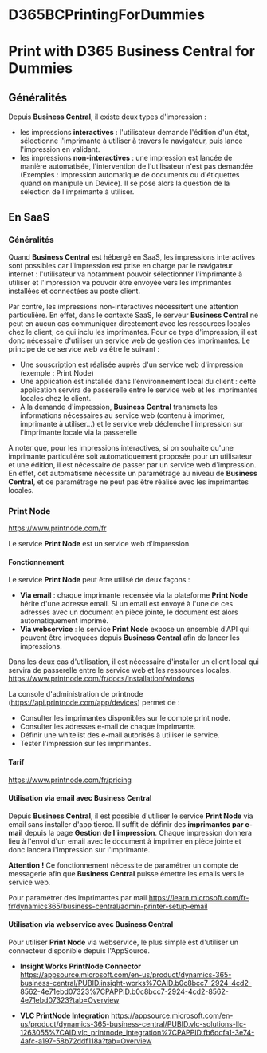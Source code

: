 # D365BCPrintingForDummies

# Print with D365 Business Central for Dummies 

 

## Généralités

Depuis **Business Central**, il existe deux types d'impression :

- les impressions **interactives** : l'utilisateur demande l'édition d'un état, sélectionne l'imprimante à utiliser à travers le navigateur, puis lance l'impression en validant.
- les impressions **non-interactives** : une impression est lancée de manière automatisée, l'intervention de l'utilisateur n'est pas demandée (Exemples : impression automatique de documents ou d'étiquettes quand on manipule un Device). Il se pose alors la question de la sélection de l'imprimante à utiliser.

## En SaaS

### Généralités

Quand **Business Central** est hébergé en SaaS, les impressions interactives sont possibles car l'impression est prise en charge par le navigateur internet : l'utilisateur va notamment pouvoir sélectionner l'imprimante à utiliser et l'impression va pouvoir être envoyée vers les imprimantes installées et connectées au poste client.

Par contre, les impressions non-interactives nécessitent une attention particulière. En effet, dans le contexte SaaS, le serveur **Business Central** ne peut en aucun cas communiquer directement avec les ressources locales chez le client, ce qui inclu les imprimantes. Pour ce type d'impression, il est donc nécessaire d'utiliser un service web de gestion des imprimantes. Le principe de ce service web va être le suivant :

- Une souscription est réalisée auprès d'un service web d'impression (exemple : Print Node)
- Une application est installée dans l'environnement local du client : cette application servira de passerelle entre le service web et les imprimantes locales chez le client.
- A la demande d'impression, **Business Central** transmets les informations nécessaires au service web (contenu à imprimer, imprimante à utiliser...) et le service web déclenche l'impression sur l'imprimante locale via la passerelle    

A noter que, pour les impressions interactives, si on souhaite qu'une imprimante particulière soit automatiquement proposée pour un utilisateur et une édition, il est nécessaire de passer par un service web d'impression. En effet, cet automatisme nécessite un paramétrage au niveau de **Business Central**, et ce paramétrage ne peut pas être réalisé avec les imprimantes locales.

### Print Node

https://www.printnode.com/fr

Le service **Print Node** est un service web d'impression.

#### Fonctionnement

Le service **Print Node** peut être utilisé de deux façons :

- **Via email** : chaque imprimante recensée via la plateforme **Print Node** hérite d'une adresse email. Si un email est envoyé à l'une de ces adresses avec un document en pièce jointe, le document est alors automatiquement imprimé.
- **Via webservice** : le service **Print Node** expose un ensemble d'API qui peuvent être invoquées depuis **Business Central** afin de lancer les impressions. 

Dans les deux cas d'utilisation, il est nécessaire d'installer un client local qui servira de passerelle entre le service web et les ressources locales.
https://www.printnode.com/fr/docs/installation/windows

La console d'administration de printnode (https://api.printnode.com/app/devices) permet de  :
- Consulter les imprimantes disponibles sur le compte print node.
- Consulter les adresses e-mail de chaque imprimante.
- Définir une whitelist des e-mail autorisés à utiliser le service.
- Tester l'impression sur les imprimantes.

#### Tarif

https://www.printnode.com/fr/pricing

#### Utilisation via email avec Business Central

Depuis **Business Central**, il est possible d'utiliser le service **Print Node** via email sans installer d'app tierce. Il suffit de définir des **imprimantes par e-mail** depuis la page **Gestion de l'impression**. Chaque impression donnera lieu à l'envoi d'un email avec le document à imprimer en pièce jointe et donc lancera l'impression sur l'imprimante.

**Attention !** Ce fonctionnement nécessite de paramétrer un compte de messagerie afin que **Business Central** puisse émettre les emails vers le service web.

Pour paramétrer des imprimantes par mail 
https://learn.microsoft.com/fr-fr/dynamics365/business-central/admin-printer-setup-email

#### Utilisation via webservice avec Business Central

Pour utiliser **Print Node** via webservice, le plus simple est d'utiliser un connecteur disponible depuis l'AppSource.

- **Insight Works PrintNode Connector**
https://appsource.microsoft.com/en-us/product/dynamics-365-business-central/PUBID.insight-works%7CAID.b0c8bcc7-2924-4cd2-8562-4e71ebd07323%7CPAPPID.b0c8bcc7-2924-4cd2-8562-4e71ebd07323?tab=Overview
  
- **VLC PrintNode Integration**
https://appsource.microsoft.com/en-us/product/dynamics-365-business-central/PUBID.vlc-solutions-llc-1263055%7CAID.vlc_printnode_integration%7CPAPPID.fb6dcfa1-3e74-4afc-a197-58b72ddf118a?tab=Overview
